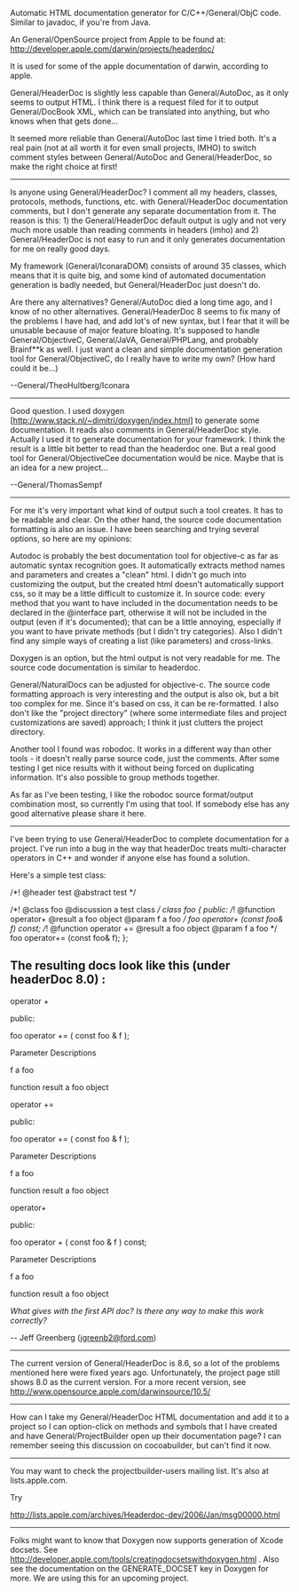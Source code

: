 Automatic HTML documentation generator for C/C++/General/ObjC code. Similar to javadoc, if you're from Java.

An General/OpenSource project from Apple to be found at:
http://developer.apple.com/darwin/projects/headerdoc/

It is used for some of the apple documentation of darwin, according to apple.

General/HeaderDoc is slightly less capable than General/AutoDoc, as it only seems to output HTML. I think there is a request filed for it to output General/DocBook XML, which can be translated into anything, but who knows when that gets done...

It seemed more reliable than General/AutoDoc last time I tried both. It's a real pain (not at all worth it for even small projects, IMHO) to switch comment styles between General/AutoDoc and General/HeaderDoc, so make the right choice at first!

----

Is anyone using General/HeaderDoc? I comment all my headers, classes, protocols, methods, functions, etc. with General/HeaderDoc documentation comments, but I don't generate any separate documentation from it. The reason is this: 1) the General/HeaderDoc default output is ugly and not very much more usable than reading comments in headers (imho) and 2) General/HeaderDoc is not easy to run and it only generates documentation for me on really good days.

My framework (General/IconaraDOM) consists of around 35 classes, which means that it is quite big, and some kind of automated documentation generation is badly needed, but General/HeaderDoc just doesn't do.

Are there any alternatives? General/AutoDoc died a long time ago, and I know of no other alternatives. General/HeaderDoc 8 seems to fix many of the problems I have had, and add lot's of new syntax, but I fear that it will be unusable because of major feature bloating. It's supposed to handle General/ObjectiveC, General/JaVA, General/PHPLang, and probably Brainf**k as well. I just want a clean and simple documentation generation tool for General/ObjectiveC, do I really have to write my own? (How hard could it be...)

--General/TheoHultberg/Iconara

----

Good question. I used doxygen [http://www.stack.nl/~dimitri/doxygen/index.html] to generate some documentation. It reads also comments in General/HeaderDoc style. Actually I used it to generate documentation for your framework. I think the result is a little bit better to read than the headerdoc one. But a real good tool for General/ObjectiveCee documentation would be nice. Maybe that is an idea for a new project...

--General/ThomasSempf

----

For me it's very important what kind of output such a tool creates. It has to be readable and clear. On the other hand, the source code documentation formatting is also an issue. I have been searching and trying several options, so here are my opinions:

Autodoc is probably the best documentation tool for objective-c as far as automatic syntax recognition goes. It automatically extracts method names and parameters and creates a "clean" html. I didn't go much into customizing the output, but the created html doesn't automatically support css, so it may be a little difficult to customize it. In source code: every method that you want to have included in the documentation needs to be declared in the @interface part, otherwise it will not be included in the output (even if it's documented); that can be a little annoying, especially if you want to have private methods (but I didn't try categories). Also I didn't find any simple ways of creating a list (like parameters) and cross-links.

Doxygen is an option, but the html output is not very readable for me. The source code documentation is similar to headerdoc.

General/NaturalDocs can be adjusted for objective-c. The source code formatting approach is very interesting and the output is also ok, but a bit too complex for me. Since it's based on css, it can be re-formatted. I also don't like the "project directory" (where some intermediate files and project customizations are saved) approach; I think it just clutters the project directory.

Another tool I found was robodoc. It works in a different way than other tools - it doesn't really parse source code, just the comments. After some testing I get nice results with it without being forced on duplicating information. It's also possible to group methods together.

As far as I've been testing, I like the robodoc source format/output combination most, so currently I'm using that tool. If somebody else has any good alternative please share it here.

----

I've been trying to use General/HeaderDoc to complete documentation for a project. I've run into a bug in the way that headerDoc treats multi-character operators in C++ and wonder if anyone else has found a solution.

Here's a simple test class:
    
/*!
    @header test
    @abstract   test
*/

/*! @class foo
	@discussion a test class
*/
class foo {
	public:
		/*! @function operator+
			@result a foo object
			@param f a foo
		*/
		foo operator+ (const foo& f) const;
		/*! @function operator +=
			@result a foo object
			@param f a foo
		*/
		foo operator+= (const foo& f);
};


The resulting docs look like this (under headerDoc 8.0) :
----

operator +

public:

foo operator += (
    const foo & f );

Parameter Descriptions

f
a foo

function result
a foo object


operator +=

public:

foo operator += (
    const foo & f );

Parameter Descriptions

f
a foo

function result
a foo object


operator+

public:

foo operator + (
    const foo & f ) const;

Parameter Descriptions

f
a foo

function result
a foo object


*What gives with the first API doc? Is there any way to make this work correctly?*

-- Jeff Greenberg (jgreenb2@ford.com)

----
The current version of General/HeaderDoc is 8.6, so a lot of the problems mentioned here were fixed years ago.  Unfortunately, the project page still shows 8.0 as the current version.  For a more recent version, see http://www.opensource.apple.com/darwinsource/10.5/


----

How can I take my General/HeaderDoc HTML documentation and add it to a project so I can option-click on methods and symbols that I have created and have General/ProjectBuilder open up their documentation page? I can remember seeing this discussion on cocoabuilder, but can't find it now.

----

You may want to check the projectbuilder-users mailing list.  It's also at lists.apple.com.

Try

http://lists.apple.com/archives/Headerdoc-dev/2006/Jan/msg00000.html

----

Folks might want to know that Doxygen now supports generation of Xcode docsets. See http://developer.apple.com/tools/creatingdocsetswithdoxygen.html . Also see the documentation on the GENERATE_DOCSET key in Doxygen for more. We are using this for an upcoming project.